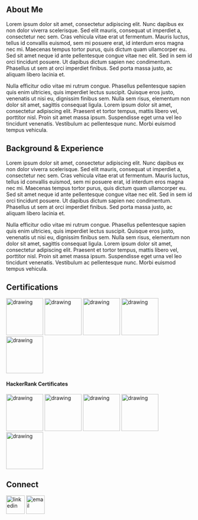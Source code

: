 <html lang="en">
  <head>
    <meta charset="utf-8">
    <meta name="viewport" content="width=device-width, initial-scale=1">
    <link href="https://cdn.jsdelivr.net/npm/bootstrap@5.3.3/dist/css/bootstrap.min.css" rel="stylesheet" integrity="sha384-QWTKZyjpPEjISv5WaRU9OFeRpok6YctnYmDr5pNlyT2bRjXh0JMhjY6hW+ALEwIH" crossorigin="anonymous">
  </head>
<body>

## About Me
Lorem ipsum dolor sit amet, consectetur adipiscing elit. Nunc dapibus ex non dolor viverra scelerisque. Sed elit mauris, consequat ut imperdiet a, consectetur nec sem. Cras vehicula vitae erat ut fermentum. Mauris luctus, tellus id convallis euismod, sem mi posuere erat, id interdum eros magna nec mi. Maecenas tempus tortor purus, quis dictum quam ullamcorper eu. Sed sit amet neque id ante pellentesque congue vitae nec elit. Sed in sem id orci tincidunt posuere. Ut dapibus dictum sapien nec condimentum. Phasellus ut sem at orci imperdiet finibus. Sed porta massa justo, ac aliquam libero lacinia et.

Nulla efficitur odio vitae mi rutrum congue. Phasellus pellentesque sapien quis enim ultricies, quis imperdiet lectus suscipit. Quisque eros justo, venenatis ut nisi eu, dignissim finibus sem. Nulla sem risus, elementum non dolor sit amet, sagittis consequat ligula. Lorem ipsum dolor sit amet, consectetur adipiscing elit. Praesent et tortor tempus, mattis libero vel, porttitor nisl. Proin sit amet massa ipsum. Suspendisse eget urna vel leo tincidunt venenatis. Vestibulum ac pellentesque nunc. Morbi euismod tempus vehicula.

## Background & Experience
Lorem ipsum dolor sit amet, consectetur adipiscing elit. Nunc dapibus ex non dolor viverra scelerisque. Sed elit mauris, consequat ut imperdiet a, consectetur nec sem. Cras vehicula vitae erat ut fermentum. Mauris luctus, tellus id convallis euismod, sem mi posuere erat, id interdum eros magna nec mi. Maecenas tempus tortor purus, quis dictum quam ullamcorper eu. Sed sit amet neque id ante pellentesque congue vitae nec elit. Sed in sem id orci tincidunt posuere. Ut dapibus dictum sapien nec condimentum. Phasellus ut sem at orci imperdiet finibus. Sed porta massa justo, ac aliquam libero lacinia et.

Nulla efficitur odio vitae mi rutrum congue. Phasellus pellentesque sapien quis enim ultricies, quis imperdiet lectus suscipit. Quisque eros justo, venenatis ut nisi eu, dignissim finibus sem. Nulla sem risus, elementum non dolor sit amet, sagittis consequat ligula. Lorem ipsum dolor sit amet, consectetur adipiscing elit. Praesent et tortor tempus, mattis libero vel, porttitor nisl. Proin sit amet massa ipsum. Suspendisse eget urna vel leo tincidunt venenatis. Vestibulum ac pellentesque nunc. Morbi euismod tempus vehicula.

## Certifications
<p float="left">
  <img src="https://github.com/ThatQAGuy/ThatQAGuy/blob/main/Qualifications/Images/CTFL.jpg?raw=true" alt="drawing" height="100"/>
  <img src="https://github.com/ThatQAGuy/ThatQAGuy/blob/main/Qualifications/Images/CTFL-AT.jpg?raw=true" alt="drawing" height="100"/>
  <img src="https://github.com/ThatQAGuy/ThatQAGuy/blob/main/Qualifications/Images/CT-TAE.jpg?raw=true" alt="drawing" height="100"/>
  <img src="https://github.com/ThatQAGuy/ThatQAGuy/blob/main/Qualifications/Images/STF.jpg?raw=true" alt="drawing" height="100"/>
  <img src="https://github.com/ThatQAGuy/ThatQAGuy/blob/main/Qualifications/Images/PCIBAP.jpg?raw=true" alt="drawing" height="100"/>
</p>

#### HackerRank Certificates
<p float="left">
  <img src="https://github.com/ThatQAGuy/ThatQAGuy/blob/main/Qualifications/Images/Csharp.png?raw=true" alt="drawing" height="100"/>
  <img src="https://github.com/ThatQAGuy/ThatQAGuy/blob/main/Qualifications/Images/js.jpg?raw=true" alt="drawing" height="100"/>
  <img src="https://github.com/ThatQAGuy/ThatQAGuy/blob/main/Qualifications/Images/sqlb.jpg?raw=true" alt="drawing" height="100"/>
<img src="https://github.com/ThatQAGuy/ThatQAGuy/blob/main/Qualifications/Images/sqli.jpg?raw=true" alt="drawing" height="100"/>
<img src="https://github.com/ThatQAGuy/ThatQAGuy/blob/main/Qualifications/Images/sqla.jpg?raw=true" alt="drawing" height="100"/>
</p>

## Connect
<p float="left">
<a href="https://www.linkedin.com/in/markjkemp/"> <img src="https://raw.githubusercontent.com/ThatQAGuy/ThatQAGuy/b513341ca742a509eae7dcdfa790155e396fa4da/Connect/Images/LinkedIn_icon.svg" alt="linkedin" height="50"/></a>
<a href="mailto:markjkemp@pm.me"><img src="https://raw.githubusercontent.com/ThatQAGuy/ThatQAGuy/b513341ca742a509eae7dcdfa790155e396fa4da/Connect/Images/ProtonMail.svg" alt="email" height="50"/></a>
</p>

</html>
